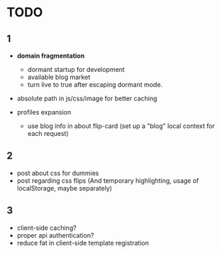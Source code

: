 TODO
=======

1
-------

- **domain fragmentation**
  - dormant startup for development
  - available blog market
  - turn live to true after escaping dormant mode.

- absolute path in js/css/image for better caching

- profiles expansion
  - use blog info in about flip-card (set up a "blog" local context for each request)




2
-------

- post about css for dummies
- post regarding css flips (And temporary highlighting, usage of localStorage, maybe separately)



3
-------

- client-side caching?
- proper api authentication?
- reduce fat in client-side template registration